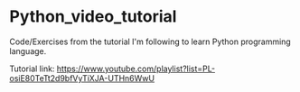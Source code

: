 # Python_video_tutorial
Code/Exercises from the tutorial I'm following to learn Python programming language.

Tutorial link:
https://www.youtube.com/playlist?list=PL-osiE80TeTt2d9bfVyTiXJA-UTHn6WwU

